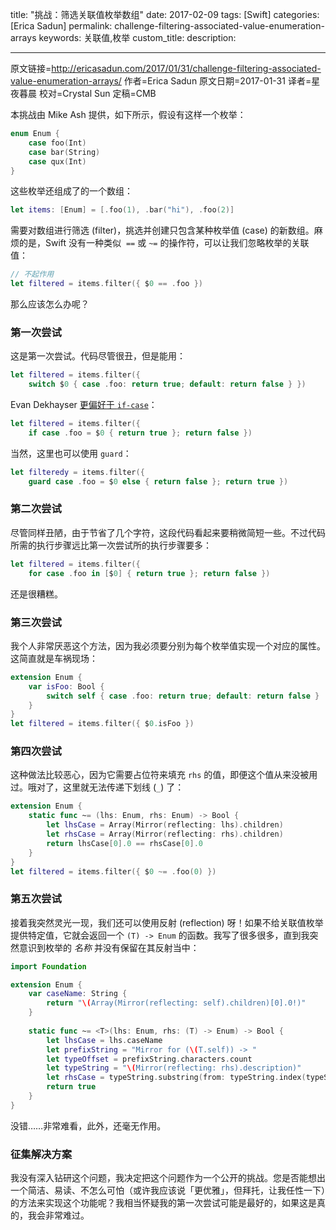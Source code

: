 title: "挑战：筛选关联值枚举数组"
date: 2017-02-09
tags: [Swift]
categories: [Erica Sadun]
permalink: challenge-filtering-associated-value-enumeration-arrays
keywords: 关联值,枚举
custom_title: 
description: 

---
原文链接=http://ericasadun.com/2017/01/31/challenge-filtering-associated-value-enumeration-arrays/
作者=Erica Sadun
原文日期=2017-01-31
译者=星夜暮晨
校对=Crystal Sun
定稿=CMB

<!--此处开始正文-->

本挑战由 Mike Ash 提供，如下所示，假设有这样一个枚举：

```swift
enum Enum {
    case foo(Int)
    case bar(String)
    case qux(Int)
}
```

这些枚举还组成了的一个数组：

```swift
let items: [Enum] = [.foo(1), .bar("hi"), .foo(2)]
```

需要对数组进行筛选 (filter)，挑选并创建只包含某种枚举值 (case) 的新数组。麻烦的是，Swift 没有一种类似  `==` 或 `~=` 的操作符，可以让我们忽略枚举的关联值：

```swift
// 不起作用
let filtered = items.filter({ $0 == .foo })
```

那么应该怎么办呢？

<!--more-->

### 第一次尝试

这是第一次尝试。代码尽管很丑，但是能用：

```swift
let filtered = items.filter({ 
    switch $0 { case .foo: return true; default: return false } })
```

Evan Dekhayser [更偏好于 `if-case`](http://twitter.com/ERDekhayser/status/826508221418504194)：

```swift
let filtered = items.filter({ 
    if case .foo = $0 { return true }; return false })
```

当然，这里也可以使用 `guard`：

```swift
let filteredy = items.filter({ 
    guard case .foo = $0 else { return false }; return true })
```

### 第二次尝试

尽管同样丑陋，由于节省了几个字符，这段代码看起来要稍微简短一些。不过代码所需的执行步骤远比第一次尝试所的执行步骤要多：

```swift
let filtered = items.filter({ 
    for case .foo in [$0] { return true }; return false })
```

还是很糟糕。

### 第三次尝试

我个人非常厌恶这个方法，因为我必须要分别为每个枚举值实现一个对应的属性。这简直就是车祸现场：

```swift
extension Enum {
    var isFoo: Bool {
        switch self { case .foo: return true; default: return false }
    }
}
let filtered = items.filter({ $0.isFoo })
```

### 第四次尝试

这种做法比较恶心，因为它需要占位符来填充 `rhs` 的值，即便这个值从来没被用过。哦对了，这里就无法传递下划线 (`_`) 了：

```swift
extension Enum {
    static func ~= (lhs: Enum, rhs: Enum) -> Bool {
        let lhsCase = Array(Mirror(reflecting: lhs).children)
        let rhsCase = Array(Mirror(reflecting: rhs).children)
        return lhsCase[0].0 == rhsCase[0].0
    }
}
let filtered = items.filter({ $0 ~= .foo(0) })
```

### 第五次尝试

接着我突然灵光一现，我们还可以使用反射 (reflection) 呀！如果不给关联值枚举提供特定值，它就会返回一个 `(T) -> Enum` 的函数。我写了很多很多，直到我突然意识到枚举的 *名称* 并没有保留在其反射当中：

```swift
import Foundation

extension Enum {
    var caseName: String {
        return "\(Array(Mirror(reflecting: self).children)[0].0!)"
    }
    
    static func ~= <T>(lhs: Enum, rhs: (T) -> Enum) -> Bool {
        let lhsCase = lhs.caseName
        let prefixString = "Mirror for (\(T.self)) -> "
        let typeOffset = prefixString.characters.count
        let typeString = "\(Mirror(reflecting: rhs).description)"
        let rhsCase = typeString.substring(from: typeString.index(typeString.startIndex, offsetBy: typeOffset))
        return true
    }
}
```

没错……非常难看，此外，还毫无作用。

### 征集解决方案

我没有深入钻研这个问题，我决定把这个问题作为一个公开的挑战。您是否能想出一个简洁、易读、不怎么可怕（或许我应该说「更优雅」，但拜托，让我任性一下）的方法来实现这个功能呢？我相当怀疑我的第一次尝试可能是最好的，如果这是真的，我会非常难过。